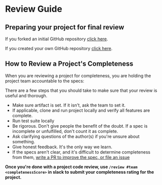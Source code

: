 # Review Guide

## Preparing your project for final review

If you forked an initial GitHub repository [click here](/Learning_Guide/Review/forked-repo.md).

If you created your own GitHub repository [click here](/Learning_Guide/Review/initial-repo.md).

## How to Review a Project's Completeness

When you are reviewing a project for completeness, you are holding the project team accountable to the specs:

There are a few steps that you should take to make sure that your review is useful and thorough.

- Make sure artifact is set. If it isn't, ask the team to set it.
- If applicable, clone and run project locally and verify all features are complete.
- Run test suite locally
- Be rigorous. Don't give people the benefit of the doubt. If a spec is incomplete or unfulfilled, don't count it as complete.
- Ask clarifying questions of the author(s) if you're unsure about something.
- Give honest feedback. It's the only way we learn.
- If the specs aren't clear, and it's difficult to determine completeness from them, [write a PR to improve the spec, or file an issue](https://github.com/GuildCrafts/web-development-js/issues)

**Once you're done with a project code review, use `/review #team <completenessScore>` in slack to submit your completeness rating for the project.**
